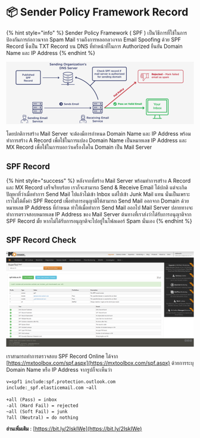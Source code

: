 # 📦 Sender Policy Framework Record

{% hint style="info" %}
Sender Policy Framework ( SPF ) เป็นวิธีการที่ใช้ในการป้องกันการก่อกวนจาก Spam Mail รวมถึงการหลอกลวงจาก Email Spoofing ด้วย SPF Record ซึ่งเป็น TXT Record บน DNS ที่ทำหน้าที่ในการ Authorized ยืนยัน Domain Name และ IP Address
{% endhint %}

![SPF-01.png](../../.gitbook/assets/spf-01.png)

โดยปกติการสร้าง Mail Server จะต้องมีการกำหนด Domain Name และ IP Address พร้อมทำการสร้าง A Record เพื่อใช้ในการแปลง Domain Name เป็นหมายเลข IP Address และ MX Record เพื่อใช้ในการบอกว่าเครื่องใดใน Domain เป็น Mail Server

## **SPF Record**

{% hint style="success" %}
หลังจากที่สร้าง Mail Server พร้อมทำการสร้าง A Record และ MX Record เสร็จเรียบร้อย เราก็จะสามารถ Send & Receive Email ได้ปกติ แต่จะเกิดปัญหาที่ว่าเมื่อทำการ Send Mail ไปแล้วไม่เข้า Inbox แต่ไปเข้า Junk Mail แทน นั่นเป็นเพราะเราไม่ได้ตั้งค่า SPF Record เพื่อทำการอนุญาติให้สามารถ Send Mail ออกจาก Domain ด้วยหมายเลข IP Address ที่กำหนด ทำให้เมื่อทำการ Send Mail ออกไป Mail Server ปลายทางจะทำการตรวจสอบหมายเลข IP Address ของ Mail Server ต้นทางที่เราส่งว่าได้รับการอนุญาติจาก SPF Record มั้ย หากไม่ได้รับการอนุญาติจะไปอยู่ในโฟลเดอร์ Spam นั่นเอง
{% endhint %}

## **SPF Record Check**

![SPF-02](../../.gitbook/assets/spf-02.png)

เราสามารถทำการตรวจสอบ SPF Record Online ได้จาก [https://mxtoolbox.com/spf.aspx](https://mxtoolbox.com/spf.aspx) ด้วยการระบุ Domain Name หรือ IP Address จากรูปก็จะเห็นว่า

```
v=spf1 include:spf.protection.outlook.com include:_spf.elasticemail.com ~all

+all (Pass) = inbox
-all (Hard Fail) = rejected
~all (Soft Fail) = junk
?all (Neutral) = do nothing
```

**อ่านเพิ่มเติม** : [https://bit.ly/2IskIWe](https://bit.ly/2IskIWe)
